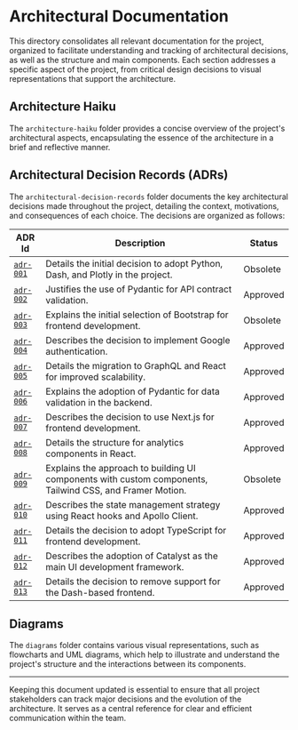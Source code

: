 # Architectural Documentation

This directory consolidates all relevant documentation for the project, organized to facilitate understanding and tracking of architectural decisions, as well as the structure and main components. Each section addresses a specific aspect of the project, from critical design decisions to visual representations that support the architecture.

## Architecture Haiku

The `architecture-haiku` folder provides a concise overview of the project's architectural aspects, encapsulating the essence of the architecture in a brief and reflective manner.

## Architectural Decision Records (ADRs)

The `architectural-decision-records` folder documents the key architectural decisions made throughout the project, detailing the context, motivations, and consequences of each choice. The decisions are organized as follows:

| ADR Id      | Description                                                      | Status    |
|-------------|------------------------------------------------------------------|-----------|
| [`adr-001`](architectural-decision-records/adr-001-use-of-python-dash-and-plotly.md) | Details the initial decision to adopt Python, Dash, and Plotly in the project. | Obsolete  |
| [`adr-002`](architectural-decision-records/adr-002-use-of-pydantic-for-validation.md) | Justifies the use of Pydantic for API contract validation.          | Approved  |
| [`adr-003`](architectural-decision-records/adr-003-use-of-bootstrap-for-frontend-development.md) | Explains the initial selection of Bootstrap for frontend development. | Obsolete  |
| [`adr-004`](architectural-decision-records/adr-004-use-of-google-authentication.md) | Describes the decision to implement Google authentication.        | Approved  |
| [`adr-005`](architectural-decision-records/adr-005-use-of-graphql-and-react.md) | Details the migration to GraphQL and React for improved scalability. | Approved  |
| [`adr-006`](architectural-decision-records/adr-006-use-of-pydantic-for-data-validation.md) | Explains the adoption of Pydantic for data validation in the backend. | Approved  |
| [`adr-007`](architectural-decision-records/adr-007-use-of-next-js-for-frontend.md) | Describes the decision to use Next.js for frontend development.   | Approved  |
| [`adr-008`](architectural-decision-records/adr-008-analytics-component-structure.md) | Details the structure for analytics components in React.          | Approved  |
| [`adr-009`](architectural-decision-records/adr-009-ui-component-library.md) | Explains the approach to building UI components with custom components, Tailwind CSS, and Framer Motion. | Obsolete  |
| [`adr-010`](architectural-decision-records/adr-010-state-management-strategy.md) | Describes the state management strategy using React hooks and Apollo Client. | Approved  |
| [`adr-011`](architectural-decision-records/adr-011-adoption-of-typescript.md) | Details the decision to adopt TypeScript for frontend development. | Approved  |
| [`adr-012`](architectural-decision-records/adr-012-adoption-of-catalyst-framework.md) | Describes the adoption of Catalyst as the main UI development framework. | Approved  |
| [`adr-013`](architectural-decision-records/adr-013-removal-of-dash-frontend-support.md) | Details the decision to remove support for the Dash-based frontend. | Approved  |

## Diagrams

The `diagrams` folder contains various visual representations, such as flowcharts and UML diagrams, which help to illustrate and understand the project's structure and the interactions between its components.

---

Keeping this document updated is essential to ensure that all project stakeholders can track major decisions and the evolution of the architecture. It serves as a central reference for clear and efficient communication within the team.
